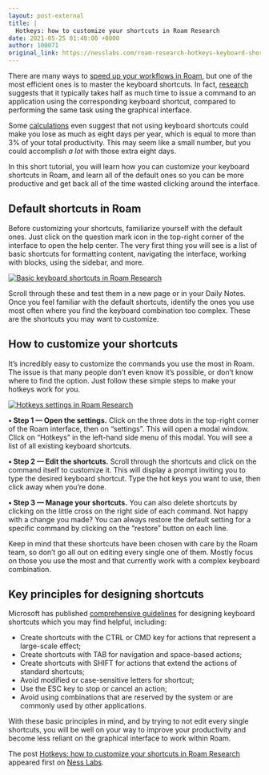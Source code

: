 ```yaml
---
layout: post-external
title: |
  Hotkeys: how to customize your shortcuts in Roam Research
date: 2021-05-25 01:40:00 +0000
author: 100071
original_link: https://nesslabs.com/roam-research-hotkeys-keyboard-shortcuts?utm_source=rss&utm_medium=rss&utm_campaign=roam-research-hotkeys-keyboard-shortcuts
---
```


There are many ways to [speed up your workflows in Roam](https://nesslabs.com/roam-research-workflow-tips), but one of the most efficient ones is to master the keyboard shortcuts. In fact, [research](https://www.researchgate.net/publication/252646472_Keyboard_Shortcut_Usage_The_Roles_of_Social_Factors_and_Computer_Experience) suggests that it typically takes half as much time to issue a command to an application using the corresponding keyboard shortcut, compared to performing the same task using the graphical interface.

Some [calculations](https://www.brainscape.com/academy/keyboard-shortcuts-revive-economy/) even suggest that not using keyboard shortcuts could make you lose as much as eight days per year, which is equal to more than 3% of your total productivity. This may seem like a small number, but you could accomplish _a lot_ with those extra eight days.

In this short tutorial, you will learn how you can customize your keyboard shortcuts in Roam, and learn all of the default ones so you can be more productive and get back all of the time wasted clicking around the interface.

## Default shortcuts in Roam

Before customizing your shortcuts, familiarize yourself with the default ones. Just click on the question mark icon in the top-right corner of the interface to open the help center. The very first thing you will see is a list of basic shortcuts for formatting content, navigating the interface, working with blocks, using the sidebar, and more.

[![Basic keyboard shortcuts in Roam Research](https://nesslabs.com/wp-content/uploads/2021/05/basic-keyboard-shortcuts-roam-screenshot-1024x461.png)](https://nesslabs.com/wp-content/uploads/2021/05/basic-keyboard-shortcuts-roam-screenshot.png)

Scroll through these and test them in a new page or in your Daily Notes. Once you feel familiar with the default shortcuts, identify the ones you use most often where you find the keyboard combination too complex. These are the shortcuts you may want to customize.

## How to customize your shortcuts

It’s incredibly easy to customize the commands you use the most in Roam. The issue is that many people don’t even know it’s possible, or don’t know where to find the option. Just follow these simple steps to make your hotkeys work for you.

[![Hotkeys settings in Roam Research](https://nesslabs.com/wp-content/uploads/2021/05/roam-keyboard-shortcuts-settings-screenshot-1024x380.png)](https://nesslabs.com/wp-content/uploads/2021/05/roam-keyboard-shortcuts-settings-screenshot.png)

**• Step 1 — Open the settings.** Click on the three dots in the top-right corner of the Roam interface, then on “settings”. This will open a modal window. Click on “Hotkeys” in the left-hand side menu of this modal. You will see a list of all existing keyboard shortcuts.

**• Step 2 — Edit the shortcuts.** Scroll through the shortcuts and click on the command itself to customize it. This will display a prompt inviting you to type the desired keyboard shortcut. Type the hot keys you want to use, then click away when you’re done.

**• Step 3 — Manage your shortcuts.** You can also delete shortcuts by clicking on the little cross on the right side of each command. Not happy with a change you made? You can always restore the default setting for a specific command by clicking on the “restore” button on each line.

Keep in mind that these shortcuts have been chosen with care by the Roam team, so don’t go all out on editing every single one of them. Mostly focus on those you use the most and that currently work with a complex keyboard combination.

## Key principles for designing shortcuts

Microsoft has published [comprehensive guidelines](https://docs.microsoft.com/en-us/previous-versions/windows/desktop/dnacc/guidelines-for-keyboard-user-interface-design) for designing keyboard shortcuts which you may find helpful, including:

- Create shortcuts with the CTRL or CMD key for actions that represent a large-scale effect;
- Create shortcuts with TAB for navigation and space-based actions;
- Create shortcuts with SHIFT for actions that extend the actions of standard shortcuts;
- Avoid modified or case-sensitive letters for shortcut;
- Use the ESC key to stop or cancel an action;
- Avoid using combinations that are reserved by the system or are commonly used by other applications.

With these basic principles in mind, and by trying to not edit every single shortcuts, you will be well on your way to improve your productivity and become less reliant on the graphical interface to work within Roam.

The post [Hotkeys: how to customize your shortcuts in Roam Research](https://nesslabs.com/roam-research-hotkeys-keyboard-shortcuts) appeared first on [Ness Labs](https://nesslabs.com).

